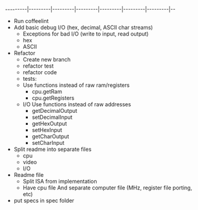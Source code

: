 ---------|---------|---------|---------|---------|---------|---------|--
- Run coffeelint
- Add basic debug I/O (hex, decimal, ASCII char streams)
    - Exceptions for bad I/O (write to input, read output)
    - hex
    - ASCII
- Refactor
    - Create new branch
    - refactor test
    - refactor code
    - tests:
    - Use functions instead of raw ram/registers
        - cpu.getRam
        - cpu.getRegisters
    - I/O Use functions instead of raw addresses
        - getDecimalOutput
        - setDecimalInput
        - getHexOutput
        - setHexInput
        - getCharOutput
        - setCharInput
- Split readme into separate files
    - cpu
    - video
    - I/O
- Readme file
    - Split ISA from implementation
    - Have cpu file
      And separate computer file (MHz, register file porting, etc)
- put specs in spec folder
